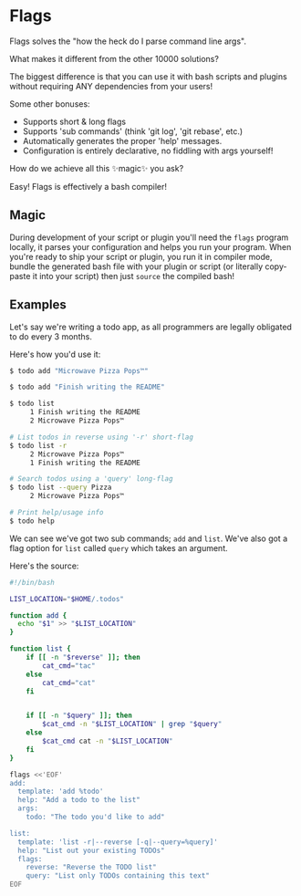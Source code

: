 # Flags

Flags solves the "how the heck do I parse command line args".

What makes it different from the other 10000 solutions?

The biggest difference is that you can use it with bash scripts and plugins
without requiring ANY dependencies from your users!

Some other bonuses:

* Supports short & long flags
* Supports 'sub commands' (think 'git log', 'git rebase', etc.)
* Automatically generates the proper 'help' messages.
* Configuration is entirely declarative, no fiddling with args yourself!

How do we achieve all this ✨magic✨ you ask?

Easy! Flags is effectively a bash compiler!

## Magic

During development of your script or plugin you'll need the `flags` program locally, 
it parses your configuration and helps you run your program.
When you're ready to ship your script or plugin, you run it in compiler mode,
bundle the generated bash file with your plugin or script (or literally copy-paste it into your script)
then just `source` the compiled bash!


## Examples

Let's say we're writing a todo app, as all programmers are legally obligated to do every 3 months.

Here's how you'd use it:

```bash
$ todo add "Microwave Pizza Pops™"

$ todo add "Finish writing the README"

$ todo list
     1 Finish writing the README
     2 Microwave Pizza Pops™

# List todos in reverse using '-r' short-flag
$ todo list -r
     2 Microwave Pizza Pops™
     1 Finish writing the README

# Search todos using a 'query' long-flag
$ todo list --query Pizza
     2 Microwave Pizza Pops™

# Print help/usage info
$ todo help
```

We can see we've got two sub commands; `add` and `list`.
We've also got a flag option for `list` called `query` which takes an argument.


Here's the source:


```bash
#!/bin/bash

LIST_LOCATION="$HOME/.todos"

function add {
  echo "$1" >> "$LIST_LOCATION"
}

function list {
    if [[ -n "$reverse" ]]; then
        cat_cmd="tac"
    else
        cat_cmd="cat"
    fi


    if [[ -n "$query" ]]; then
        $cat_cmd -n "$LIST_LOCATION" | grep "$query"
    else
        $cat_cmd cat -n "$LIST_LOCATION"
    fi
}

flags <<'EOF'
add:
  template: 'add %todo'
  help: "Add a todo to the list"
  args:
    todo: "The todo you'd like to add"

list:
  template: 'list -r|--reverse [-q|--query=%query]'
  help: "List out your existing TODOs"
  flags:
    reverse: "Reverse the TODO list"
    query: "List only TODOs containing this text"
EOF
```
